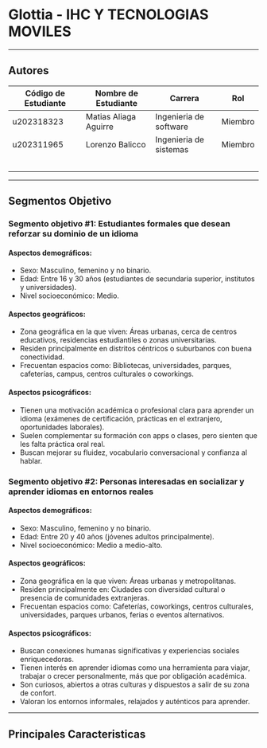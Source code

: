 # Glottia - IHC Y TECNOLOGIAS MOVILES

<hr> 

## Autores
| Código de Estudiante | Nombre de Estudiante  | Carrera | Rol |
|----------------------|-----------------------|---------|-----|
| u202318323           | Matias Aliaga Aguirre | Ingenieria de software | Miembro |
| u202311965           |  Lorenzo Balicco      | Ingenieria de sistemas | Miembro |
|                      |                       |                        |         |
|                      |                       |                        |         |
|                      |                       |                        |         |
|                      |                       |                        |         |
|                      |                       |                        |         |

<hr>

## Segmentos Objetivo

### Segmento objetivo #1: Estudiantes formales que desean reforzar su dominio de un idioma
#### Aspectos demográficos:
- Sexo: Masculino, femenino y no binario.
- Edad: Entre 16 y 30 años (estudiantes de secundaria superior, institutos y universidades).
- Nivel socioeconómico: Medio.

#### Aspectos geográficos:
- Zona geográfica en la que viven: Áreas urbanas, cerca de centros educativos, residencias estudiantiles o zonas universitarias.
- Residen principalmente en distritos céntricos o suburbanos con buena conectividad.
- Frecuentan espacios como: Bibliotecas, universidades, parques, cafeterías, campus, centros culturales o coworkings.

#### Aspectos psicográficos:
- Tienen una motivación académica o profesional clara para aprender un idioma (exámenes de certificación, prácticas en el extranjero, oportunidades laborales).
- Suelen complementar su formación con apps o clases, pero sienten que les falta práctica oral real.
- Buscan mejorar su fluidez, vocabulario conversacional y confianza al hablar.

### Segmento objetivo #2: Personas interesadas en socializar y aprender idiomas en entornos reales
#### Aspectos demográficos:
- Sexo: Masculino, femenino y no binario.
- Edad: Entre 20 y 40 años (jóvenes adultos principalmente).
- Nivel socioeconómico: Medio a medio-alto.

#### Aspectos geográficos:
- Zona geográfica en la que viven: Áreas urbanas y metropolitanas.
- Residen principalmente en: Ciudades con diversidad cultural o presencia de comunidades extranjeras.
- Frecuentan espacios como: Cafeterías, coworkings, centros culturales, universidades, parques urbanos, ferias o eventos alternativos.

#### Aspectos psicográficos:
- Buscan conexiones humanas significativas y experiencias sociales enriquecedoras.
- Tienen interés en aprender idiomas como una herramienta para viajar, trabajar o crecer personalmente, más que por obligación académica.
- Son curiosos, abiertos a otras culturas y dispuestos a salir de su zona de confort.
- Valoran los entornos informales, relajados y auténticos para aprender.

<hr>

## Principales Caracteristicas 

